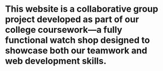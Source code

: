 # This website is a collaborative group project developed as part of our college coursework—a fully functional watch shop designed to showcase both our teamwork and web development skills.
